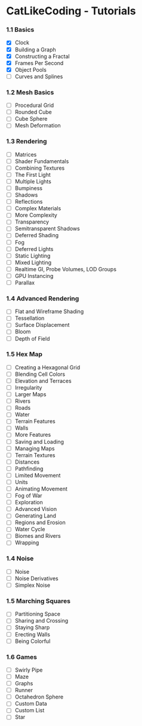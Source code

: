 # CatLikeCoding - Tutorials

### 1.1 Basics
- [x] Clock
- [x] Building a Graph
- [x] Constructing a Fractal
- [x] Frames Per Second
- [x] Object Pools
- [ ] Curves and Splines

### 1.2 Mesh Basics
- [ ] Procedural Grid
- [ ] Rounded Cube
- [ ] Cube Sphere
- [ ] Mesh Deformation

### 1.3 Rendering
- [ ] Matrices
- [ ] Shader Fundamentals
- [ ] Combining Textures
- [ ] The First Light
- [ ] Multiple Lights
- [ ] Bumpiness
- [ ] Shadows
- [ ] Reflections
- [ ] Complex Materials
- [ ] More Complexity
- [ ] Transparency
- [ ] Semitransparent Shadows
- [ ] Deferred Shading
- [ ] Fog
- [ ] Deferred Lights
- [ ] Static Lighting
- [ ] Mixed Lighting
- [ ] Realtime GI, Probe Volumes, LOD Groups
- [ ] GPU Instancing
- [ ] Parallax

### 1.4 Advanced Rendering
- [ ] Flat and Wireframe Shading
- [ ] Tessellation
- [ ] Surface Displacement
- [ ] Bloom
- [ ] Depth of Field

### 1.5 Hex Map
- [ ] Creating a Hexagonal Grid
- [ ] Blending Cell Colors
- [ ] Elevation and Terraces
- [ ] Irregularity
- [ ] Larger Maps
- [ ] Rivers
- [ ] Roads
- [ ] Water
- [ ] Terrain Features
- [ ] Walls
- [ ] More Features
- [ ] Saving and Loading
- [ ] Managing Maps
- [ ] Terrain Textures
- [ ] Distances
- [ ] Pathfinding
- [ ] Limited Movement
- [ ] Units
- [ ] Animating Movement
- [ ] Fog of War
- [ ] Exploration
- [ ] Advanced Vision
- [ ] Generating Land
- [ ] Regions and Erosion
- [ ] Water Cycle
- [ ] Biomes and Rivers
- [ ] Wrapping

### 1.4 Noise
- [ ] Noise
- [ ] Noise Derivatives
- [ ] Simplex Noise

### 1.5 Marching Squares
- [ ] Partitioning Space
- [ ] Sharing and Crossing
- [ ] Staying Sharp
- [ ] Erecting Walls
- [ ] Being Colorful

### 1.6 Games
- [ ] Swirly Pipe
- [ ] Maze
- [ ] Graphs
- [ ] Runner
- [ ] Octahedron Sphere
- [ ] Custom Data
- [ ] Custom List
- [ ] Star
